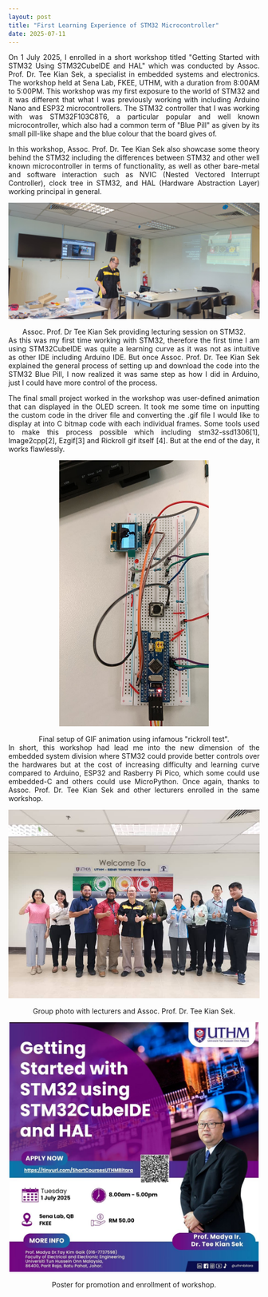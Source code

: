 ```yaml
---
layout: post
title: "First Learning Experience of STM32 Microcontroller"
date: 2025-07-11
---
```


<div style="text-align: justify;">
  On 1 July 2025, I enrolled in a short workshop titled "Getting Started with STM32 Using STM32CubeIDE and HAL" which was conducted by Assoc. Prof. Dr. Tee Kian Sek, a specialist in embedded systems and electronics. The workshop held at Sena Lab, FKEE, UTHM, with a duration from 8:00AM to 5:00PM. This workshop was my first exposure to the world of STM32 and it was different that what I was previously working with including Arduino Nano and ESP32 microcontrollers. The STM32 controller that I was working with was STM32F103C8T6, a particular popular and well known microcontroller, which also had a common term of "Blue Pill" as given by its small pill-like shape and the blue colour that the board gives of. 

  In this workshop, Assoc. Prof. Dr. Tee Kian Sek also showcase some theory behind the STM32 including the differences between STM32 and other well known microcontroller in terms of functionality, as well as other bare-metal and software interaction such as NVIC (Nested Vectored Interrupt Controller), clock tree in STM32, and HAL (Hardware Abstraction Layer) working principal in general. 
</div>

<p align="center">
  <img src="/assets/120725/photo-3.jpg" width="600">
</p>
<div style="text-align: center;">Assoc. Prof. Dr Tee Kian Sek providing lecturing session on STM32.</div>

<div style="text-align: justify;">
  As this was my first time working with STM32, therefore the first time I am using STM32CubeIDE was quite a learning curve as it was not as intuitive as other IDE including Arduino IDE. But once Assoc. Prof. Dr. Tee Kian Sek explained the general process of setting up and download the code into the STM32 Blue Pill, I now realized it was same step as how I did in Arduino, just I could have more control of the process.

  The final small project worked in the workshop was user-defined animation that can displayed in the OLED screen. It took me some time on inputting the custom code in the driver file and converting the .gif file I would like to display at into C bitmap code with each individual frames. Some tools used to make this process possible which including stm32-ssd1306[1], Image2cpp[2], Ezgif[3] and Rickroll gif itself [4]. But at the end of the day, it works flawlessly. 
</div>

<p align="center">
  <img src="/assets/120725/photo-4.jpg" width="300">
</p>
<div style="text-align: center;">Final setup of GIF animation using infamous "rickroll test".</div>

<div style="text-align: justify;">
  In short, this workshop had lead me into the new dimension of the embedded system division where STM32 could provide better controls over the hardwares but at the cost of increasing difficulty and learning curve compared to Arduino, ESP32 and Rasberry Pi Pico, which some could use embedded-C and others could use MicroPython. Once again, thanks to Assoc. Prof. Dr. Tee Kian Sek and other lecturers enrolled in the same workshop. 
</div>

<p align="center">
  <img src="/assets/120725/photo-2.jpg" width="600">
</p>
<div style="text-align: center;">Group photo with lecturers and Assoc. Prof. Dr. Tee Kian Sek.</div>

<p align="center">
  <img src="/assets/120725/photo-1.jpg" width="500">
</p>
<div style="text-align: center;">Poster for promotion and enrollment of workshop.</div>
  
